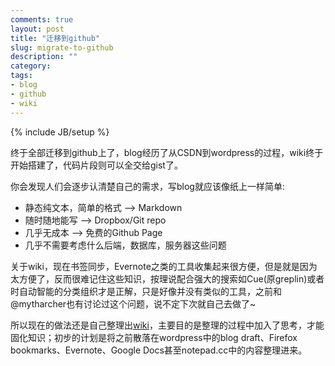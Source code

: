 ```yaml
---
comments: true
layout: post
title: "迁移到github"
slug: migrate-to-github
description: ""
category: 
tags:
- blog
- github
- wiki
---
```

{% include JB/setup %}


终于全部迁移到github上了，blog经历了从CSDN到wordpress的过程，wiki终于开始搭建了，代码片段则可以全交给gist了。

你会发现人们会逐步认清楚自己的需求，写blog就应该像纸上一样简单:  

*  静态纯文本，简单的格式 -->   Markdown  
*  随时随地能写 --> Dropbox/Git repo  
*  几乎无成本 --> 免费的Github Page  
*  几乎不需要考虑什么后端，数据库，服务器这些问题

关于wiki，现在书签同步，Evernote之类的工具收集起来很方便，但是就是因为太方便了，反而很难记住这些知识，按理说配合强大的搜索如Cue(原greplin)或者时自动智能的分类组织才是正解，只是好像并没有类似的工具，之前和@mytharcher也有讨论过这个问题，说不定下次就自己去做了~

所以现在的做法还是自己整理出[wiki](https://github.com/hewigovens/hewigovens.github.com/wiki)，主要目的是整理的过程中加入了思考，才能固化知识；初步的计划是将之前散落在wordpress中的blog draft、Firefox bookmarks、Evernote、Google Docs甚至notepad.cc中的内容整理进来。
